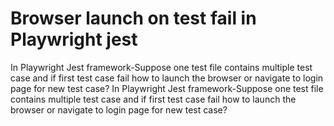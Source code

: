 
# Browser launch on test fail in Playwright jest

In Playwright Jest framework-Suppose one test file contains multiple test case and if first test case fail how to launch the browser or navigate to login page for new test case?
In Playwright Jest framework-Suppose one test file contains multiple test case and if first test case fail how to launch the browser or navigate to login page for new test case?

        